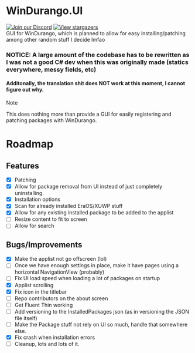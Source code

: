 # WinDurango.UI
[![Join our Discord](https://img.shields.io/discord/1280176159010848790?color=2c9510&label=WinDurango%20Discord&logo=Discord&logoColor=white)](https://discord.gg/mHN2BgH7MR)
[![View stargazers](https://img.shields.io/github/stars/WinDurango-project/WinDurango.UI)](https://github.com/WinDurango-project/WinDurango.UI/stargazers)   
GUI for WinDurango, which is planned to allow for easy installing/patching among other random stuff I decide lmfao

### NOTICE: A large amount of the codebase has to be rewritten as I was not a good C# dev when this was originally made (statics everywhere, messy fields, etc)
#### Additonally, the translation shit does NOT work at this moment, I cannot figure out why.

> [!NOTE]
> This does nothing more than provide a GUI for easily registering and patching packages with WinDurango.   
> 
# Roadmap

## Features
 - [X] Patching
 - [X] Allow for package removal from UI instead of just completely uninstalling.
 - [X] Installation options
 - [X] Scan for already installed EraOS/XUWP stuff
 - [X] Allow for any existing installed package to be added to the applist
 - [ ] Resize content to fit to screen
 - [ ] Allow for search

## Bugs/Improvements
 - [X] Make the applist not go offscreen (lol)
 - [ ] Once we have enough settings in place, make it have pages using a horizontal NavigationView (probably)
 - [ ] Fix UI load speed when loading a lot of packages on startup
 - [X] Applist scrolling
 - [X] Fix icon in the titlebar
 - [ ] Repo contributors on the about screen
 - [ ] Get Fluent Thin working
 - [ ] Add versioning to the InstalledPackages json (as in versioning the JSON file itself)
 - [ ] Make the Package stuff not rely on UI so much, handle that somewhere else.
 - [X] Fix crash when installation errors
 - [ ] Cleanup, lots and lots of it.
